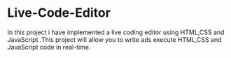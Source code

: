 # Live-Code-Editor
In this project i have implemented a live coding editor using HTML,CSS and JavaScript .This project will allow you to write ads execute HTML,CSS and JavaScript code in real-time.
